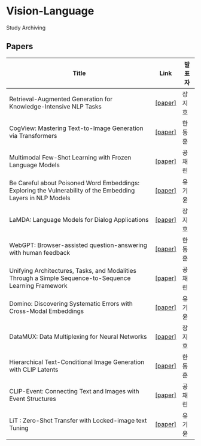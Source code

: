 # Vision-Language
Study Archiving

## Papers


Title | Link | 발표자
-- | ----- | ---------- 
Retrieval-Augmented Generation for Knowledge-Intensive NLP Tasks | [[paper]](https://arxiv.org/abs/2005.11401) | 장지호
CogView: Mastering Text-to-Image Generation via Transformers | [[paper]](https://arxiv.org/abs/2105.13290) | 한동훈
Multimodal Few-Shot Learning with Frozen Language Models | [[paper]](https://arxiv.org/abs/2106.13884) | 공채린
Be Careful about Poisoned Word Embeddings: Exploring the Vulnerability of the Embedding Layers in NLP Models | [[paper]](https://aclanthology.org/2021.naacl-main.165/) | 유기윤
LaMDA: Language Models for Dialog Applications | [[paper]](https://arxiv.org/abs/2201.08239) | 장지호
WebGPT: Browser-assisted question-answering with human feedback | [[paper]](https://arxiv.org/abs/2112.09332) | 한동훈
Unifying Architectures, Tasks, and Modalities Through a Simple Sequence-to-Sequence Learning Framework | [[paper]](https://arxiv.org/abs/2202.03052) | 공채린
Domino: Discovering Systematic Errors with Cross-Modal Embeddings | [[paper]](https://openreview.net/forum?id=FPCMqjI0jXN) | 유기윤
DataMUX: Data Multiplexing for Neural Networks | [[paper]](https://arxiv.org/abs/2202.09318) | 장지호
Hierarchical Text-Conditional Image Generation with CLIP Latents | [[paper]](https://arxiv.org/abs/2204.06125) | 한동훈
CLIP-Event: Connecting Text and Images with Event Structures | [[paper]](https://arxiv.org/abs/2201.05078) | 공채린
LiT : Zero-Shot Transfer with Locked-image text Tuning | [[paper]](https://arxiv.org/abs/2111.07991) | 유기윤

